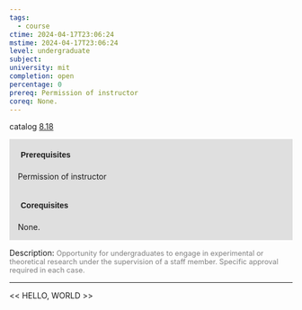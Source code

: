 ```yaml
---
tags:
  - course
ctime: 2024-04-17T23:06:24
mstime: 2024-04-17T23:06:24
level: undergraduate
subject: 
university: mit
completion: open
percentage: 0
prereq: Permission of instructor
coreq: None.
---
```


catalog [8.18](http://student.mit.edu/catalog/m8a.html#8.18)

<span style="display: block; padding: 15px; background-color: rgb(100, 100, 100, 0.2);"><font id="m_prereq3700_0" style="display: block; font-family: Arial, sans-serif; font-weight: bold; padding: 5px">Prerequisites</font><br><span id="prereq3700_0">Permission of instructor</span></span>
<span style="display: block; padding: 15px; background-color: rgb(100, 100, 100, 0.2);"><font id="m_coreq3700_0" style="display: block; font-family: Arial, sans-serif; font-weight: bold; padding: 5px">Corequisites</font><br><span id="coreq3700_0">None.</span></span>

<font style="">Description:</font>
<font style="color: grey; font-size: 0.8rem;">Opportunity for undergraduates to engage in experimental or theoretical research under the supervision of a staff member. Specific approval required in each case.</font>



---

<< HELLO, WORLD >>
